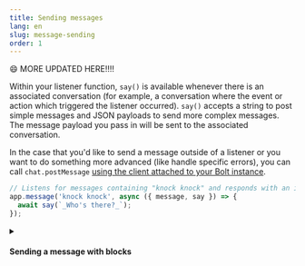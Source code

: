 ```yaml
---
title: Sending messages
lang: en
slug: message-sending
order: 1
---
```


<div class="section-content">
😄 MORE UPDATED HERE!!!!

Within your listener function, `say()` is available whenever there is an associated conversation (for example, a conversation where the event or action which triggered the listener occurred). `say()` accepts a string to post simple messages and JSON payloads to send more complex messages. The message payload you pass in will be sent to the associated conversation.

In the case that you'd like to send a message outside of a listener or you want to do something more advanced (like handle specific errors), you can call `chat.postMessage` [using the client attached to your Bolt instance](#web-api).
</div>

```javascript
// Listens for messages containing "knock knock" and responds with an italicized "who's there?"
app.message('knock knock', async ({ message, say }) => {
  await say(`_Who's there?_`);
});
```

<details class="secondary-wrapper">
<summary markdown="0">
<h4 class="secondary-header">Sending a message with blocks</h4>
</summary>

<div class="secondary-content" markdown="0">
`say()` accepts more complex message payloads to make it easy to add functionality and structure to your messages.

To explore adding rich message layouts to your app, read through [the guide on our API site](https://api.slack.com/messaging/composing/layouts) and look through templates of common app flows [in the Block Kit Builder](https://api.slack.com/tools/block-kit-builder?template=1).
</div>

```javascript
// Sends a section block with datepicker when someone reacts with a 📅 emoji
app.event('reaction_added', async ({ event, say }) => {
  if (event.reaction === 'calendar') {
    await say({
      blocks: [{
        "type": "section",
        "text": {
          "type": "mrkdwn",
          "text": "Pick a date for me to remind you"
        },
        "accessory": {
          "type": "datepicker",
          "action_id": "datepicker_remind",
          "initial_date": "2019-04-28",
          "placeholder": {
            "type": "plain_text",
            "text": "Select a date"
          }
        }
      }]
    });
  }
});
```
</details>
